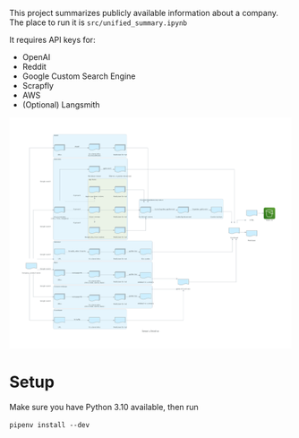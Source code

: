 This project summarizes publicly available information about a company. The place to run it is `src/unified_summary.ipynb`

It requires API keys for:
- OpenAI
- Reddit
- Google Custom Search Engine
- Scrapfly
- AWS
- (Optional) Langsmith

![System diagram](src/system_diagram.png)

# Setup

Make sure you have Python 3.10 available, then run

`pipenv install --dev`